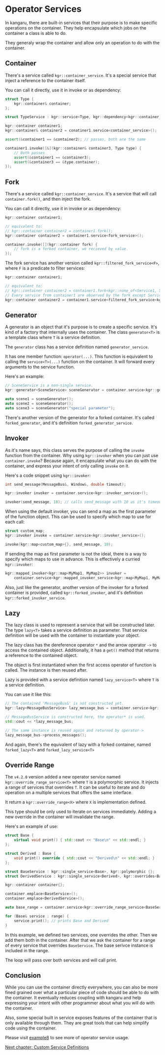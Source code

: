 Operator Services
=================

In kangaru, there are built-in services that their purpose is to make specific operations on the container.
They help encapsulate which jobs on the container a class is able to do.

They generaly wrap the container and allow only an operation to do with the container.

## Container

There's a service called `kgr::container_service`. It's a special service that inject a reference to the container itself.

You can call it directly, use it in invoke or as dependency:

```c++
struct Type {
    kgr::container& container;
};

struct TypeService : kgr::service<Type, kgr::dependency<kgr::container_service>> {};

kgr::container container1;
kgr::container& container2 = conatiner1.service<container_service>();

assert(&container1 == &container2); // passes, both are the same

container1.invoke([&](kgr::container& container3, Type type) {
    // Both passes
    assert(&container1 == &container3);
    assert(&container3 == &type.container);
});
```

## Fork

There's a service called `kgr::container_service`. It's a service that will call `container.fork()`, and then inject the fork.

You can call it directly, use it in invoke or as dependency:

```c++
kgr::container container1;

// equivalent to:
// kgr::container container2 = container1.fork();
kgr::container container2 = container1.service<fork_service>();

container.invoke([](kgr::container fork) {
    // fork is a forked container, we recieved by value.
});
```

The fork service has another version called `kgr::filtered_fork_service<F>`, where `F` is a predicate to filter services:

```c++
kgr::container container1;

// equivalent to:
// kgr::container container2 = container1.fork<kgr::none_of<Service1, Service2>>();
// Every service from container1 are observed by the fork except Service1 and Service2
kgr::container container2 = container1.service<filtered_fork_service<kgr::none_of<Service1, Service2>>>();
```

## Generator

A generator is an object that it's purpose is to create a specific service. It's kind of a factory that internally uses the container.
The class `generator<T>` is a template class where `T` is a service definition.

The `generator` class has a service definition named `generator_service`.

It has one member function: `operator(...)`. This function is equivalent to calling the `service<T>(...)` function on the container.
It will forward every arguments to the service function.

Here's an example:
    
```c++
// SceneService is a non-single service.
kgr::generator<SceneService> sceneGenerator = container.service<kgr::generator_service<SceneService>>();

auto scene1 = sceneGenerator();
auto scene2 = sceneGenerator();
auto scene3 = sceneGenerator("special parameter");
```

There's another version of the generator for a forked container. It's called `forked_generator`, and it's definition `forked_generator_service`.

## Invoker

As it's name says, this class serves the purpose of calling the `invoke` function from the container.
Why using `kgr::invoker` when you can just use `container.invoke`?
Because again, it encapsulate what you can do with the container, and express your intent of only calling `invoke` on it.

Here's a code snippet using `kgr::invoker`:

```c++
int send_message(MessageBus&, Window&, double timeout);

kgr::invoker invoker = container.service<kgr::invoker_service>();

invoker(send_message, 10); // calls send_message with 10 as it's timeout
```

When using the default invoker, you can send a map as the first parameter of the function object. This can be used to specify which map to use for each call:

```c++
struct custom_map;
kgr::invoker invoke = container.service<kgr::invoker_service>();

invoke(kgr::map<custom_map>{}, send_message, 10);
```

If sending the map as first parameter is not the ideal, there is a way to specify which maps to use in advance. This is effectively a curried `kgr::invoker`:

```c++
kgr::mapped_invoker<kgr::map<MyMap1, MyMap2>> invoker =
    container.service<kgr::mapped_invoker_service<kgr::map<MyMap1, MyMap2>>>();
```

Also, just like the generator, another version of the invoker for a forked container is provided, called `kgr::forked_invoker`, and it's definition `kgr::forked_invoker_service`.
    
## Lazy

The lazy class is used to represent a service that will be constructed later. The type `lazy<T>` takes a service definition as parameter.
That service definition will be used with the container to instantiate your object.

The lazy class has the dereference operator `*` and the arrow operator `->` to access the contained object.
Additionally, it has a `get()` method that returns a reference to the contained object.

The object is first instantiated when the first access operator of function is called. The instance is then reused after.

Lazy is provided with a service definition named `lazy_service<T>` where `T` is a service definition.

You can use it like this:

```c++
// The contained 'MessageBus&' is not constructed yet.
kgr::lazy<MessageBusService> lazy_message_bus = container.service<kgr::lazy_service<MessageBusService>>();

// MessageBusService is constructed here, the operator* is used.
std::cout << *lazy_message_bus;

// The same instance is reused again and returned by operator->
lazy_message_bus->process_messages();
```

And again, there's the equivalent of lazy with a forked container, named `forked_lazy<T>` and `forked_lazy_service<T>`

## Override Range

The `v4.2.0` version added a new operator service named `kgr::override_range_service<T>` where `T` is a polymorphic service.
It injects a range of services that overrides `T`. It can be useful to iterate and do operation on a multiple services that offers the same interface.

It return a `kgr::override_range<X>` where `X` is implementation defined. 

This type should be only used to iterate on services immediately. Adding a new override in the container will invalidate the range.

Here's an example of use:

```c++
struct Base {
    virtual void print() { std::cout << "Base\n" << std::endl; }
};

struct Derived : Base {
    void print() override { std::cout << "Derived\n" << std::endl; }
};

struct BaseService : kgr::single_service<Base>, kgr::polymorphic {};
struct DerivedService : kgr::single_service<Derived>, kgr::overrides<BaseService> {};

kgr::container container{};

container.emplace<BaseService>();
container.emplace<DerivedService>();

auto base_range = container.service<kgr::override_range_service<BaseService>>();

for (Base& service : range) {
    service.print(); // prints Base and Derived
}
```

In this example, we defined two services, one overrides the other. Then we add them both in the container.
After that we ask the container for a range of every service that overrides `BaseService`. The base serivce instance is included in the range.

The loop will pass over both services and will call print.

## Conclusion

While you can use the container directly everywhere, you can also be more fined grained over what a particular piece of code should be able to do with the container. It eventually reduces coupling with kangaru and help expressing your intent with other programmer about what you will do with the container.

Also, some special built in service exposes features of the container that is only available through them. They are great tools that can help simplify code using the container.

Please visit [example8](../examples/example8/example8.cpp) to see more of operator service usage.

[Next chapter: Custom Service Definitions](section09_definitions.md)
